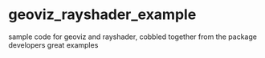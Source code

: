 # geoviz_rayshader_example
sample code for geoviz and rayshader, cobbled together from the package developers great examples
